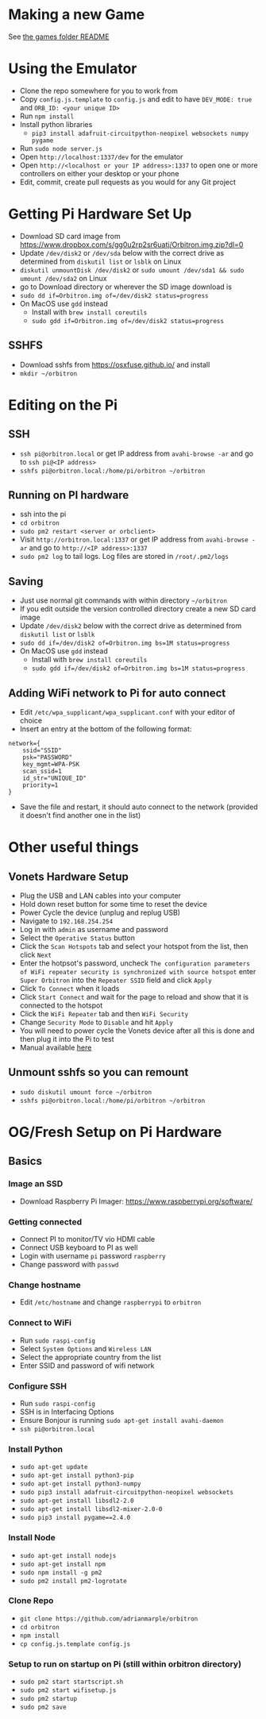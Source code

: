# Making a new Game

See [the games folder README](games)

# Using the Emulator

- Clone the repo somewhere for you to work from
- Copy `config.js.template` to `config.js` and edit to have `DEV_MODE: true` and `ORB_ID: <your unique ID>`
- Run `npm install`
- Install python libraries
  - `pip3 install adafruit-circuitpython-neopixel websockets numpy pygame`
- Run `sudo node server.js`
- Open `http://localhost:1337/dev` for the emulator
- Open `http://<localhost or your IP address>:1337` to open one or more controllers on either your desktop or your phone
- Edit, commit, create pull requests as you would for any Git project

# Getting Pi Hardware Set Up

- Download SD card image from https://www.dropbox.com/s/gg0u2rp2sr6uatj/Orbitron.img.zip?dl=0
- Update `/dev/disk2` or `/dev/sda` below with the correct drive as determined from `diskutil list` or `lsblk` on Linux
- `diskutil unmountDisk /dev/disk2` or `sudo umount /dev/sda1 && sudo umount /dev/sda2` on Linux
- go to Download directory or wherever the SD image download is
- `sudo dd if=Orbitron.img of=/dev/disk2 status=progress`
- On MacOS use `gdd` instead
  - Install with `brew install coreutils`
  - `sudo gdd if=Orbitron.img of=/dev/disk2 status=progress`

## SSHFS

- Download sshfs from https://osxfuse.github.io/ and install
- `mkdir ~/orbitron`

# Editing on the Pi

## SSH

- `ssh pi@orbitron.local` or get IP address from `avahi-browse -ar` and go to `ssh pi@<IP address>`
- `sshfs pi@orbitron.local:/home/pi/orbitron ~/orbitron`

## Running on PI hardware

- ssh into the pi
- `cd orbitron`
- `sudo pm2 restart <server or orbclient>`
- Visit `http://orbitron.local:1337` or get IP address from `avahi-browse -ar` and go to `http://<IP address>:1337`
- `sudo pm2 log` to tail logs. Log files are stored in `/root/.pm2/logs`

## Saving
- Just use normal git commands with within directory `~/orbitron`
- If you edit outside the version controlled directory create a new SD card image
- Update `/dev/disk2` below with the correct drive as determined from `diskutil list` or `lsblk`
- `sudo dd if=/dev/disk2 of=Orbitron.img bs=1M status=progress`
- On MacOS use `gdd` instead
  - Install with `brew install coreutils`
  - `sudo gdd if=/dev/disk2 of=Orbitron.img bs=1M status=progress`

## Adding WiFi network to Pi for auto connect
- Edit `/etc/wpa_supplicant/wpa_supplicant.conf` with your editor of choice
- Insert an entry at the bottom of the following format:
```
network={
	ssid="SSID"
	psk="PASSWORD"
	key_mgmt=WPA-PSK
	scan_ssid=1
	id_str="UNIQUE_ID"
	priority=1
}
```
- Save the file and restart, it should auto connect to the network (provided it doesn't find another one in the list)

# Other useful things

## Vonets Hardware Setup

- Plug the USB and LAN cables into your computer
- Hold down reset button for some time to reset the device
- Power Cycle the device (unplug and replug USB)
- Navigate to `192.168.254.254`
- Log in with `admin` as username and password
- Select the `Operative Status` button
- Click the `Scan Hotspots` tab and select your hotspot from the list, then click `Next`
- Enter the hotpsot's password, uncheck `The configuration parameters of WiFi repeater security is synchronized with source hotspot` enter `Super Orbitron` into the `Repeater SSID` field and click `Apply`
- Click `To Connect` when it loads
- Click `Start Connect` and wait for the page to reload and show that it is connected to the hotspot
- Click the `WiFi Repeater` tab and then `WiFi Security`
- Change `Security Mode` to `Disable` and hit `Apply`
- You will need to power cycle the Vonets device after all this is done and then plug it into the Pi to test
- Manual available [here](http://www.vonets.com/download/VAP11G-300/VAP11G-300%E2%80%94%E2%80%94Quick%20Setting%20Guide.pdf)

## Unmount sshfs so you can remount

- `sudo diskutil umount force ~/orbitron`
- `sshfs pi@orbitron.local:/home/pi/orbitron ~/orbitron`

# OG/Fresh Setup on Pi Hardware

## Basics

### Image an SSD

- Download Raspberry Pi Imager: https://www.raspberrypi.org/software/

### Getting connected

- Connect PI to monitor/TV vio HDMI cable
- Connect USB keyboard to PI as well
- Login with username `pi` password `raspberry`
- Change password with `passwd`

### Change hostname

- Edit `/etc/hostname` and change `raspberrypi` to `orbitron`

### Connect to WiFi

- Run `sudo raspi-config`
- Select `System Options` and `Wireless LAN`
- Select the appropriate country from the list
- Enter SSID and password of wifi network

### Configure SSH

- Run `sudo raspi-config`
- SSH is in Interfacing Options
- Ensure Bonjour is running `sudo apt-get install avahi-daemon`
- `ssh pi@orbitron.local`

### Install Python

- `sudo apt-get update`
- `sudo apt-get install python3-pip`
- `sudo apt-get install python3-numpy`
- `sudo pip3 install adafruit-circuitpython-neopixel websockets`
- `sudo apt-get install libsdl2-2.0`
- `sudo apt-get install libsdl2-mixer-2.0-0`
- `sudo pip3 install pygame==2.4.0`

### Install Node

- `sudo apt-get install nodejs`
- `sudo apt-get install npm`
- `sudo npm install -g pm2`
- `sudo pm2 install pm2-logrotate`

### Clone Repo

- `git clone https://github.com/adrianmarple/orbitron`
- `cd orbitron`
- `npm install`
- `cp config.js.template config.js`

### Setup to run on startup on Pi (still within orbitron directory)

- `sudo pm2 start startscript.sh`
- `sudo pm2 start wifisetup.js`
- `sudo pm2 startup`
- `sudo pm2 save`

